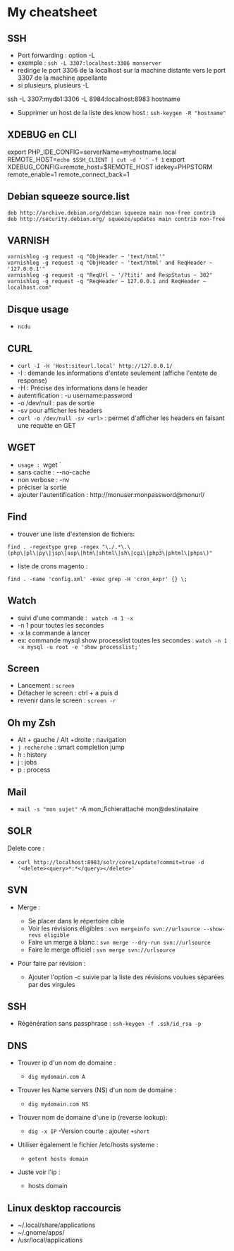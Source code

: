 My cheatsheet
=============

SSH
----
- Port forwarding : option -L  
- exemple : `ssh -L 3307:localhost:3306 monserver`
- redirige le port 3306 de la localhost sur la machine distante vers le port 3307 de la machine appellante
- si plusieurs, plusieurs -L

ssh -L 3307:mydb1:3306 -L 8984:localhost:8983 hostname

- Supprimer un host de la liste des know host :
`ssh-keygen -R "hostname"`

XDEBUG en CLI
-------------
export PHP_IDE_CONFIG=serverName=myhostname.local
REMOTE_HOST=`echo $SSH_CLIENT | cut -d ' ' -f 1`
export XDEBUG_CONFIG=remote_host=$REMOTE_HOST idekey=PHPSTORM remote_enable=1 remote_connect_back=1


Debian squeeze source.list
--------------------------
```
deb http://archive.debian.org/debian squeeze main non-free contrib
deb http://security.debian.org/ squeeze/updates main contrib non-free
```

VARNISH
-------
```
varnishlog -g request -q "ObjHeader ~ 'text/html'"
varnishlog -g request -q "ObjHeader ~ 'text/html' and ReqHeader ~ '127.0.0.1'"
varnishlog -g request -q "ReqUrl ~ '/?titi' and RespStatus ~ 302"
varnishlog -g request -q "ReqHeader ~ 127.0.0.1 and ReqHeader ~ localhost.com"
```

Disque usage
------------
- `ncdu`

CURL
----
- `curl -I -H 'Host:siteurl.local' http://127.0.0.1/`
- -I : demande les informations d'entete seulement (affiche l'entete de response)
- -H : Précise des informations dans le header
- autentification : -u username:password
- -o /dev/null : pas de sortie
- -sv pour afficher les headers 
- `curl -o /dev/null -sv <url>` : permet d'afficher les headers en faisant une requète en GET

WGET
----
- `usage : `wget <mon url>`
- sans cache : --no-cache
- non verbose : -nv
- préciser la sortie
- ajouter l'autentification : http://monuser:monpassword@monurl/

Find
----
- trouver une liste d'extension de fichiers:
```
find . -regextype grep -regex "\./.*\.\(php\|pl\|py\|jsp\|asp\|htm\|shtml\|sh\|cgi\|php3\|phtml\|phps\)"
```

- liste de crons magento :
```
find . -name 'config.xml' -exec grep -H 'cron_expr' {} \;
```

Watch
-----
- suivi d'une commande : ` watch -n 1 -x`
- -n 1 pour toutes les secondes
- -x la commande à lancer
- ex: commande mysql show processlist toutes les secondes : `watch -n 1 -x mysql -u root -e 'show processlist;'`

Screen
------
- Lancement : `screen`
- Détacher le screen : ctrl + a puis d
- revenir dans le screen : `screen -r`

Oh my Zsh
---------
- Alt + gauche / Alt +droite : navigation
- `j recherche` : smart completion jump
- h : history
- j : jobs
- p : process


Mail
----
- `mail -s "mon sujet"` -A mon_fichierattaché mon@destinataire

SOLR
----
Delete core :
 - `curl http://localhost:8983/solr/core1/update?commit=true -d '<delete><query>*:*</query></delete>'`

SVN
---
- Merge :
  - Se placer dans le répertoire cible
  - Voir les révisions éligibles : `svn mergeinfo svn://urlsource --show-revs eligible`
  - Faire un merge à blanc : `svn merge --dry-run svn://urlsource`
  - Faire le merge officiel : `svn merge svn://urlsource`

- Pour faire par révision :
  - Ajouter l'option -c suivie par la liste des révisions voulues séparées par des virgules

SSH
---
- Régénération sans passphrase : `ssh-keygen -f .ssh/id_rsa -p`

DNS
---
- Trouver ip d'un nom de domaine :
	+ `dig mydomain.com A`
- Trouver les Name servers (NS) d'un nom de domaine :
	+ `dig mydomain.com NS`
- Trouver nom de domaine d'une ip (reverse lookup):
	+ `dig -x IP`
-Version courte : ajouter `+short`

- Utiliser également le fichier /etc/hosts systeme :
	+ `getent hosts domain`

- Juste voir l'ip :
	+ hosts domain

Linux desktop raccourcis
------------------------
- ~/.local/share/applications
- ~/.gnome/apps/
- /usr/local/applications
